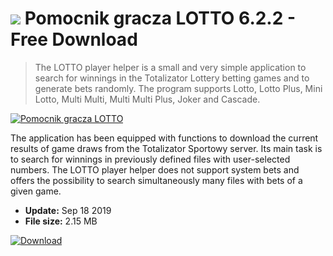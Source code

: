 # ![](https://cdn.softexe.net/static/icon/2/pomocnik-gracza-lotto-10041.png) Pomocnik gracza LOTTO 6.2.2 - Free Download

> The LOTTO player helper is a small and very simple application to search for winnings in the Totalizator Lottery betting games and to generate bets randomly. The program supports Lotto, Lotto Plus, Mini Lotto, Multi Multi, Multi Multi Plus, Joker and Cascade.

[![Pomocnik gracza LOTTO](https://gallery.dpcdn.pl/imgc/Tools/32505/g_-_420x350_1.5_-_x20131029121439_0.png)](https://softexe.net/win/hobbies-lifestyle/other/pomocnik-gracza-lotto:pRRdp.html)

The application has been equipped with functions to download the current results of game draws from the Totalizator Sportowy server. Its main task is to search for winnings in previously defined files with user-selected numbers. The LOTTO player helper does not support system bets and offers the possibility to search simultaneously many files with bets of a given game.


- **Update:** Sep 18 2019
- **File size:** 2.15 MB

[![Download](https://cdn.softexe.net/static/img/download.png)](https://softexe.net/win/hobbies-lifestyle/other/pomocnik-gracza-lotto:pRRdp.html)

